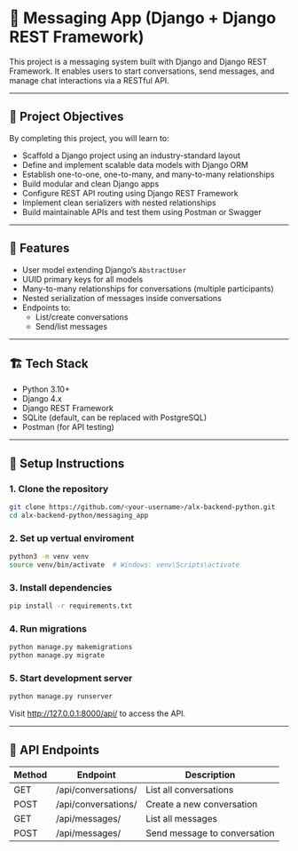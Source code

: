# 📨 Messaging App (Django + Django REST Framework)

This project is a messaging system built with Django and Django REST Framework. It enables users to start conversations, send messages, and manage chat interactions via a RESTful API.

---

## 📌 Project Objectives

By completing this project, you will learn to:

- Scaffold a Django project using an industry-standard layout
- Define and implement scalable data models with Django ORM
- Establish one-to-one, one-to-many, and many-to-many relationships
- Build modular and clean Django apps
- Configure REST API routing using Django REST Framework
- Implement clean serializers with nested relationships
- Build maintainable APIs and test them using Postman or Swagger

---

## 🚀 Features

- User model extending Django’s `AbstractUser`
- UUID primary keys for all models
- Many-to-many relationships for conversations (multiple participants)
- Nested serialization of messages inside conversations
- Endpoints to:
  - List/create conversations
  - Send/list messages

---

## 🏗️ Tech Stack

- Python 3.10+
- Django 4.x
- Django REST Framework
- SQLite (default, can be replaced with PostgreSQL)
- Postman (for API testing)

---

## 🔧 Setup Instructions

### 1. Clone the repository

```bash
git clone https://github.com/<your-username>/alx-backend-python.git
cd alx-backend-python/messaging_app
```

### 2. Set up vertual enviroment
```bash
python3 -m venv venv
source venv/bin/activate  # Windows: venv\Scripts\activate
```

### 3. Install dependencies
```bash
pip install -r requirements.txt
```

### 4. Run migrations
```bash
python manage.py makemigrations
python manage.py migrate
```

### 5. Start development server
```bash
python manage.py runserver
```

Visit http://127.0.0.1:8000/api/ to access the API.


---

## 🧪 API Endpoints

| Method | Endpoint	| Description |
|--|--|--|
| GET | /api/conversations/	| List all conversations |
| POST | /api/conversations/ |	Create a new conversation |
| GET | /api/messages/ | List all messages |
| POST | /api/messages/ | Send message to conversation |
